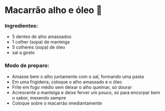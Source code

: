 # Macarrão alho e óleo :spaghetti:

### Ingredientes:
* 5 dentes de alho amassados
* 1 colher (sopa) de manteiga
* 5 colheres (sopa) de óleo
* sal a gosto

### Modo de preparo:
* Amasse bem o alho juntamente com o sal, formando uma pasta
* Em uma frigideira, coloque o alho amassado e o óleo
* Frite em fogo médio sem deixar o alho queimar, só dourar
* Acrescente a manteiga e deixe ferver um pouco, só para encorpar bem o sabor, mexendo sempre
* Coloque sobre o macarrão imediantamente

